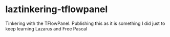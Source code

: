 # laztinkering-tflowpanel
 Tinkering with the TFlowPanel.  Publishing this as it is something I did just to keep learning Lazarus and Free Pascal

